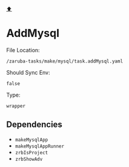 [⬆️](./README.md)

# AddMysql

File Location:

    /zaruba-tasks/make/mysql/task.addMysql.yaml

Should Sync Env:

    false

Type:

    wrapper


## Dependencies

* `makeMysqlApp`
* `makeMysqlAppRunner`
* `zrbIsProject`
* `zrbShowAdv`